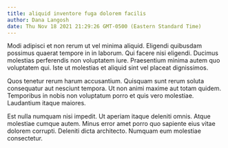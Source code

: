 ```yaml
---
title: aliquid inventore fuga dolorem facilis
author: Dana Langosh
date: Thu Nov 18 2021 21:29:26 GMT-0500 (Eastern Standard Time)
---
```

Modi adipisci et non rerum ut vel minima aliquid. Eligendi quibusdam possimus quaerat tempore in in laborum. Qui facere nisi eligendi. Ducimus molestias perferendis non voluptatem iure. Praesentium minima autem quo voluptatem qui. Iste ut molestias et aliquid sint vel placeat dignissimos.

 Quos tenetur rerum harum accusantium. Quisquam sunt rerum soluta consequatur aut nesciunt tempora. Ut non animi maxime aut totam quidem. Temporibus in nobis non voluptatum porro et quis vero molestiae. Laudantium itaque maiores.

 Est nulla numquam nisi impedit. Ut aperiam itaque deleniti omnis. Atque molestiae cumque autem. Minus error amet porro quo sapiente eius vitae dolorem corrupti. Deleniti dicta architecto. Numquam eum molestiae consectetur.